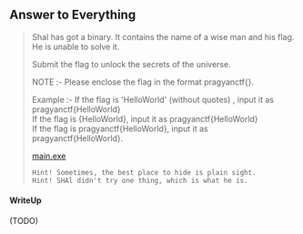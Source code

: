 ## Answer to Everything

> Shal has got a binary. It contains the name of a wise man and his flag. He is unable to solve it.
>
> Submit the flag to unlock the secrets of the universe.
> 
> NOTE :- Please enclose the flag in the format pragyanctf{<flag>}.
> 
> Example :- If the flag is 'HelloWorld' (without quotes) , input it as pragyanctf{HelloWorld} <br>
> If the flag is {HelloWorld}, input it as pragyanctf{HelloWorld} <br>
> If the flag is pragyanctf{HelloWorld}, input it as pragyanctf{HelloWorld}. 
>
> [main.exe](./main.exe)
>
> `Hint! Sometimes, the best place to hide is plain sight.` <br>
> `Hint! SHAl didn't try one thing, which is what he is.`

#### WriteUp

(TODO)